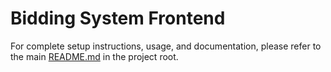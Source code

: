 # Bidding System Frontend

For complete setup instructions, usage, and documentation, please refer to the main [README.md](../README.md) in the project root.
